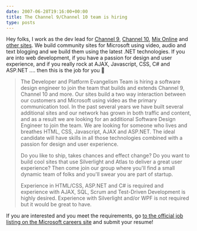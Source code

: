 ```yaml
---
date: 2007-06-28T19:16:00+00:00
title: The Channel 9/Channel 10 team is hiring
type: posts
---
```

Hey folks, I work as the dev lead for [Channel 9](https://channel9.msdn.com/), [Channel 10](https://on10.net/), [Mix Online](https://www.visitmix.com/) and [other sites](https://mscommunities.com/). We build community sites for Microsoft using video, audio and text blogging and we build them using the latest .NET technologies. If you are into web development, if you have a passion for design and user experience, and if you really rock at AJAX, Javascript, CSS, C# and ASP.NET .... then this is the job for you 🙂

> The Developer and Platform Evangelism Team is hiring a software design engineer to join the team that builds and extends Channel 9, Channel 10 and more. Our sites build a two way interaction between our customers and Microsoft using video as the primary communication tool. In the past several years we have built several additional sites and our network has grown in both traffic and content, and as a result we are looking for an additional Software Design Engineer to join the team. We are looking for someone who lives and breathes HTML, CSS, Javascript, AJAX and ASP.NET. The ideal candidate will have skills in all those technologies combined with a passion for design and user experience.
>
> Do you like to ship, takes chances and effect change? Do you want to build cool sites that use Silverlight and Atlas to deliver a great user experience? Then come join our group where you'll find a small dynamic team of folks and you'll swear you are part of startup.
>
> Experience in HTML/CSS, ASP.NET and C# is required and experience with AJAX, SQL, Scrum and Test-Driven Development is highly desired. Experience with Silverlight and/or WPF is not required but it would be great to have.

If you are interested and you meet the requirements, go [to the official job listing on the Microsoft careers site](https://members.microsoft.com/careers/search/details.aspx?JobID=D4D7D46C-2F39-4A3D-AFD1-5666663D42EE) and submit your resume!
